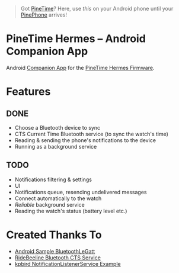 > Got [PineTime](https://www.pine64.org/pinetime/)? Here, use *this* on your Android phone until your [PinePhone](https://www.pine64.org/pinephone/) arrives!

# PineTime Hermes – Android Companion App
Android [Companion App](https://github.com/Dejvino/pinetime-hermes-companion) for the [PineTime Hermes Firmware](https://github.com/Dejvino/pinetime-hermes-firmware).

# Features
## DONE
* Choose a Bluetooth device to sync
* CTS Current Time Bluetooth service (to sync the watch's time)
* Reading & sending the phone's notifications to the device
* Running as a background service

## TODO
* Notifications filtering & settings
* UI
* Notifications queue, resending undelivered messages
* Connect automatically to the watch
* *Reliable* background service
* Reading the watch's status (battery level etc.)

# Created Thanks To
* [Android Sample BluetoothLeGatt](https://github.com/android/connectivity-samples/tree/master/BluetoothLeGatt)
* [RideBeeline Bluetooth CTS Service](https://github.com/RideBeeline/android-bluetooth-current-time-service)
* [kpbird NotificationListenerService Example](https://github.com/kpbird/NotificationListenerService-Example/)
